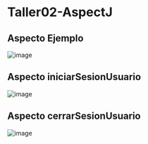 # Taller02-AspectJ
## Aspecto Ejemplo
![image](https://github.com/rgaibor17/Taller02-AspectJ/assets/108085022/2502fe1b-5cbf-4651-a640-11e78ea418e4)
## Aspecto iniciarSesionUsuario
![image](https://github.com/rgaibor17/Taller02-AspectJ/assets/108085022/d7cabb73-8335-436b-a19a-f283f7b27fea)
## Aspecto cerrarSesionUsuario
![image](https://github.com/rgaibor17/Taller02-AspectJ/assets/108085022/0c50c895-850e-4cbd-9c8d-b3a8583a7fa7)
